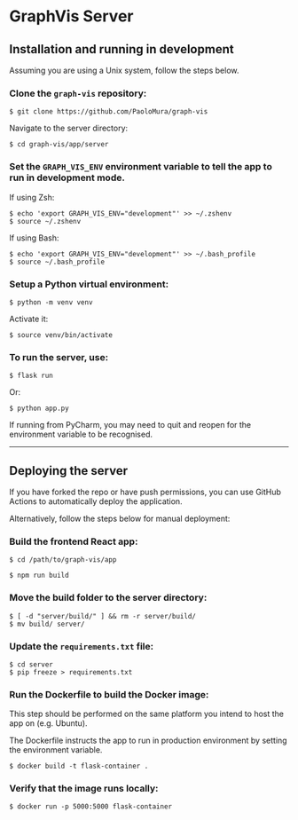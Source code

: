 # GraphVis Server

## Installation and running in development

Assuming you are using a Unix system, follow the steps below.

### Clone the `graph-vis` repository:

```shell
$ git clone https://github.com/PaoloMura/graph-vis
```

Navigate to the server directory:

```shell
$ cd graph-vis/app/server
```

### Set the `GRAPH_VIS_ENV` environment variable to tell the app to run in development mode.

If using Zsh:
```shell
$ echo 'export GRAPH_VIS_ENV="development"' >> ~/.zshenv
$ source ~/.zshenv
```

If using Bash:
```shell
$ echo 'export GRAPH_VIS_ENV="development"' >> ~/.bash_profile
$ source ~/.bash_profile
```

### Setup a Python virtual environment:

```shell
$ python -m venv venv
```

Activate it:

```shell
$ source venv/bin/activate
```

### To run the server, use:

```shell
$ flask run
```

Or:

```shell
$ python app.py
```

If running from PyCharm, you may need to quit and reopen for the environment variable to be recognised.


---

## Deploying the server

If you have forked the repo or have push permissions, 
you can use GitHub Actions to automatically deploy the application.

Alternatively, follow the steps below for manual deployment:

### Build the frontend React app:

```shell
$ cd /path/to/graph-vis/app
```

```shell
$ npm run build
```

### Move the build folder to the server directory:

```shell
$ [ -d "server/build/" ] && rm -r server/build/
$ mv build/ server/
```

### Update the `requirements.txt` file:

```shell
$ cd server
$ pip freeze > requirements.txt
```

### Run the Dockerfile to build the Docker image:

This step should be performed on the same platform you intend to host the app on (e.g. Ubuntu).

The Dockerfile instructs the app to run in production environment by setting the environment variable.

```shell
$ docker build -t flask-container .
```

### Verify that the image runs locally:

```shell
$ docker run -p 5000:5000 flask-container
```
